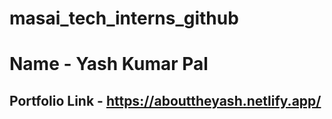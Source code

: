 # masai_tech_interns_github

# Name - Yash Kumar Pal

## Portfolio Link - https://abouttheyash.netlify.app/